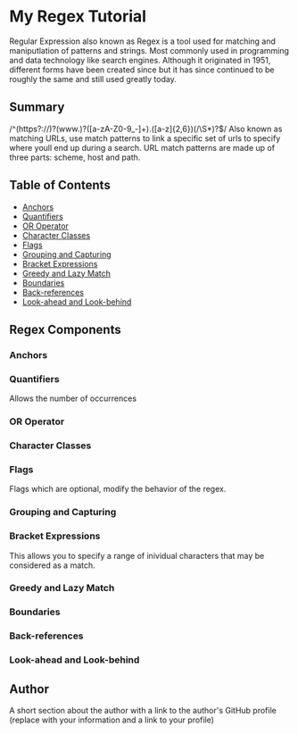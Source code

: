 # My Regex Tutorial

Regular Expression also known as Regex is a tool used for matching and maniputlation of patterns and strings. Most commonly used in programming 
and data technology like search engines. Although it originated in 1951, different forms have been created since but it has since continued to be 
roughly the same and still used greatly today. 

## Summary

/^(https?:\/\/)?(www\.)?([a-zA-Z0-9_-]+)\.([a-z]{2,6})(\/\S*)?$/ Also known as matching URLs, use match patterns to link a specific set of urls to specify where youll end up during a search. URL match patterns are made up of three parts: scheme, host and path.


## Table of Contents

- [Anchors](#anchors)
- [Quantifiers](#quantifiers)
- [OR Operator](#or-operator)
- [Character Classes](#character-classes)
- [Flags](#flags)
- [Grouping and Capturing](#grouping-and-capturing)
- [Bracket Expressions](#bracket-expressions)
- [Greedy and Lazy Match](#greedy-and-lazy-match)
- [Boundaries](#boundaries)
- [Back-references](#back-references)
- [Look-ahead and Look-behind](#look-ahead-and-look-behind)

## Regex Components

### Anchors

### Quantifiers
Allows the number of occurrences 
### OR Operator

### Character Classes

### Flags
Flags which are optional, modify the behavior of the regex.
### Grouping and Capturing

### Bracket Expressions
This allows you to specify a range of inividual characters that may be considered as a match.
### Greedy and Lazy Match

### Boundaries

### Back-references

### Look-ahead and Look-behind

## Author

A short section about the author with a link to the author's GitHub profile (replace with your information and a link to your profile)
